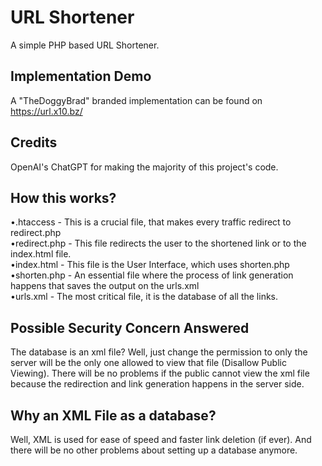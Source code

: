 # URL Shortener
A simple PHP based URL Shortener.

## Implementation Demo
A "TheDoggyBrad" branded implementation can be found on https://url.x10.bz/

## Credits
OpenAI's ChatGPT for making the majority of this project's code.

## How this works?
•.htaccess - This is a crucial file, that makes every traffic redirect to redirect.php<br>
•redirect.php - This file redirects the user to the shortened link or to the index.html file.<br>
•index.html - This file is the User Interface, which uses shorten.php<br>
•shorten.php - An essential file where the process of link generation happens that saves the output on the urls.xml<br>
•urls.xml - The most critical file, it is the database of all the links.

## Possible Security Concern Answered
The database is an xml file? Well, just change the permission to only the server will be the only one allowed to view that file (Disallow Public Viewing).
There will be no problems if the public cannot view the xml file because the redirection and link generation happens in the server side.

## Why an XML File as a database?
Well, XML is used for ease of speed and faster link deletion (if ever). And there will be no other problems about setting up a database anymore.
                                                                           
